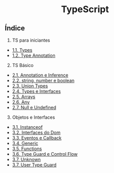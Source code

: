 <div align="center">

# TypeScript

</div>

## Índice
1. TS para iniciantes
- [1.1. Types](/front-end/typescript/1.%20typescript-para-iniciantes/1.1%20types/script.js)
- [1.2. Type Annotation](/front-end/typescript/1.%20typescript-para-iniciantes/1.2%20type-annotation/script.js)

2. TS Básico
- [2.1. Annotation e Inference](/front-end/typescript/2.%20typescript-basico/2.1.%20annotation-e-inference/script.ts)
- [2.2. string, number e boolean](/front-end/typescript/2.%20typescript-basico/2.2.%20string-number-e-boolean/script.ts)
- [2.3. Union Types](/front-end/typescript/2.%20typescript-basico/2.3.%20union-types/script.ts)
- [2.4. Types e Interfaces](/front-end/typescript/2.%20typescript-basico/2.4.%20types-e-interfaces/script.ts)
- [2.5. Arrays](/front-end/typescript/2.%20typescript-basico/2.5.%20arrays/script.ts)
- [2.6. Any](/front-end/typescript/2.%20typescript-basico/2.6.%20any/script.ts)
- [2.7. Null e Undefined](/front-end/typescript/2.%20typescript-basico/2.7.%20null-e-undefined/script.ts)

3. Objetos e Interfaces
- [3.1. Instanceof](/front-end/typescript/3.%20objetos-e-interfaces/3.1.%20instanceof/script.ts)
- [3.2. Interfaces do Dom](/front-end/typescript/3.%20objetos-e-interfaces/3.2.%20interfaces-dom/script.ts)
- [3.3. Eventos e Callback](/front-end/typescript/3.%20objetos-e-interfaces/3.3.%20eventos-e-callback/script.ts)
- [3.4. Generic](/front-end/typescript/3.%20objetos-e-interfaces/3.4.%20generic/script.ts)
- [3.5. Functions](/front-end/typescript/3.%20objetos-e-interfaces/3.5.%20functions/script.ts)
- [3.6. Type Guard e Control Flow](/front-end/typescript/3.%20objetos-e-interfaces/3.6.%20type-guard-e-control-flow/script.ts)
- [3.7. Unknown](/front-end/typescript/3.%20objetos-e-interfaces/3.7.%20unknown/script.ts)
- [3.7. User Type Guard](/front-end/typescript/3.%20objetos-e-interfaces/3.8.%20user-type-guard/script.ts)
